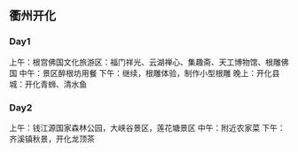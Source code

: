 ## 衢州开化
### Day1
上午：根宫佛国文化旅游区：福门祥光、云湖禅心、集趣斋、天工博物馆、根雕佛国
中午：景区醉根坊用餐
下午：继续，根雕体验，制作小型根雕
晚上：开化县城：开化青蛳、清水鱼

### Day2
上午：钱江源国家森林公园，大峡谷景区，莲花塘景区
中午：附近农家菜
下午：齐溪镇秋景，开化龙顶茶

